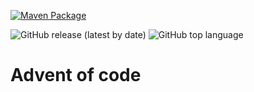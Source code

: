 [![Maven Package](https://github.com/darindiseppom/advent-of-code/actions/workflows/maven-publish.yml/badge.svg)](https://github.com/darindiseppom/advent-of-code/actions/workflows/maven-publish.yml)

![GitHub release (latest by date)](https://img.shields.io/github/v/release/darindiseppom/advent-of-code?style=plastic)
![GitHub top language](https://img.shields.io/github/languages/top/darindiseppom/advent-of-code?style=plastic)
# Advent of code
